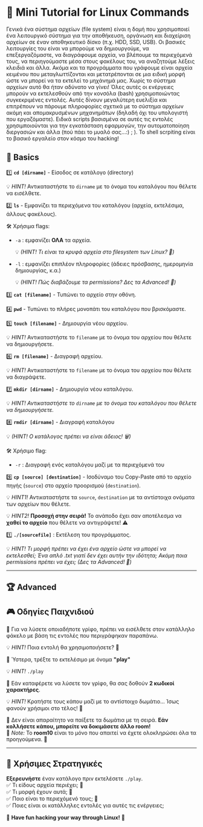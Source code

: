 # 🚀 Μini Tutorial for Linux Commands

Γενικά ένα σύστημα αρχείων (file system) είναι η δομή που χρησιμοποιεί ένα λειτουργικό σύστημα για την αποθήκευση, οργάνωση και διαχείριση αρχείων σε έναν αποθηκευτικό δίσκο (π.χ. HDD, SSD, USB).
Οι βασικές λειτουργίες του είναι να μπορούμε να δημιουργούμε, να επεξεργαζόμαστε, να διαγράφουμε αρχεία, να βλέπουμε τα περιεχόμενά τους, να περιηγούμαστε μέσα στους φακέλους του, να αναζητούμε λέξεις κλειδιά και άλλα. Ακόμα και τα προγράμματα που γράφουμε είναι αρχεία κειμένου που μεταγλωττίζονται και μετατρέπονται σε μια ειδική μορφή ώστε να μπορεί να τα εκτελεί το μηχάνημά μας. Χωρίς το σύστημα αρχείων αυτό θα ήταν αδύνατο να γίνει! Όλες αυτές οι ενέργειες μπορούν να εκτελεσθούν από την κονσόλα (bash) χρησιμοποιώντας συγκεκριμένες εντολές. Αυτές δίνουν μεγαλύτερη ευελιξία και επιτρέπουν να πάρουμε πληροφορίες σχετικά με το σύστημα αρχείων ακόμη και απομακρυσμένων μηχανημάτων (δηλαδή όχι του υπολογιστή που εργαζόμαστε). Ειδικά scripts βασισμένα σε αυτές τις εντολές χρησιμποιούνται για την εγκατάσταση εφαρμογών, την αυτοματοποίηση διεργασιών και άλλα (πού πάει το μυαλό σας...:) ; ). To shell scrpiting είναι το βασικό εργαλείο στον κόσμο του hacking!  


## 🔹 Basics

1️⃣ **`cd [dirname]`** - Είσοδος σε κατάλογο (directory)

  💡 *HINT!* Αντικαταστήστε το `dirname` με το όνομα του καταλόγου που θέλετε να εισέλθετε.

2️⃣ **`ls`** - Εμφανίζει τα περιεχόμενα του καταλόγου (αρχεία, εκτελέσιμα, άλλους φακέλους). 

   🛠️ Χρήσιμα flags:  
   - `-a` : εμφανίζει **ΟΛΑ** τα αρχεία.

      💡 *(HINT! Τι είναι τα κρυφά αρχεία στο filesystem των Linux? 🤔)*
   - `-l` : εμφανίζει επιπλέον πληροφορίες (άδειες πρόσβασης, ημερομηνία δημιουργίας, κ.α.)
     
      💡 *(HINT! Πώς διαβάζουμε τα permissions? Δες τα Advanced! 📖)*    

3️⃣ **`cat [filename]`** - Τυπώνει το αρχείο στην οθόνη.

4️⃣ **`pwd`** - Τυπώνει το πλήρες μονοπάτι του καταλόγου που βρισκόμαστε.

5️⃣ **`touch [filename]`** - Δημιουργία νέου αρχείου.  

   💡 *HINT!* Αντικαταστήστε το `filename` με το όνομα του αρχείου που θέλετε να δημιουργήσετε.
   
6️⃣ **`rm [filename]`** - Διαγραφή αρχείου.  

   💡 *HINT!* Αντικαταστήστε το `filename` με το όνομα του αρχείου που θέλετε να διαγράψετε.
   
7️⃣ **`mkdir [dirname]`** - Δημιουργία νέου καταλόγου. 

   💡 *HINT! Αντικαταστήστε το `dirname` με το όνομα του καταλόγου που θέλετε να δημιουργήσετε.*
  
8️⃣ **`rmdir [dirname]`** - Διαγραφή καταλόγου

   💡 *(HINT! Ο κατάλογος πρέπει να είναι άδειος! 🗑️)*  

   🛠️ Χρήσιμο flag:  
   - `-r` : Διαγραφή ενός καταλόγου μαζί με τα περιεχόμενά του
     
9️⃣ **`cp [source] [destination]`** - Ισοδύναμο του Copy-Paste από το αρχείο πηγής (`source`) στο αρχείο προορισμού (`destination`). 

   💡 *HINT1!* Αντικαταστήστε τα `source`, `destination` με τα αντίστοιχα ονόματα των αρχείων που θέλετε.
   
   💡 *HINT2!* **Προσοχή στην σειρά!** Το ανάποδο έχει σαν αποτέλεσμα να **χαθεί το αρχείο** που θέλετε να αντιγράψετε! ⚠️

1️⃣ **`./[sourcefile]`** : Eκτέλεση του προγράμματος. 

 💡 *ΗΙΝΤ! Τι μορφή πρέπει να έχει ένα αρχείο ώστε να μπορεί να εκτελεσθεί; Ένα απλό .txt γιατί δεν έχει αυτήν την ιδότητα; Ακόμη ποια permissions πρέπει να έχει;
   (Δες τα Advanced! 📖)*

---

## 🏆 Advanced


## 🎮 Οδηγίες Παιχνιδιού

🎯 Για να λύσετε οποιαδήποτε γρίφο, πρέπει να εισέλθετε στον κατάλληλο φάκελο με βάση τις εντολές που περιγράφηκαν παραπάνω.

   💡 *HINT!* Ποια εντολή θα χρησιμοποιήσετε? 🤔

🎯 Ύστερα, τρέξτε το εκτελέσιμο με όνομα **"play"**

   💡 *HINT!* `./play`

🎯 Εάν καταφέρετε να λύσετε τον γρίφο, θα σας δοθούν **2 κωδικοί χαρακτήρες**.

   💡 *HINT!* Κρατήστε τους κάπου μαζί με το αντίστοιχο δωμάτιο... Ίσως φανούν χρήσιμοι στο τέλος! 🔑

🎯 Δεν είναι απαραίτητο να παίξετε τα δωμάτια με τη σειρά. **Εάν κολλήσετε κάπου, μπορείτε να δοκιμάσετε άλλο room!**  
   📝 *Note:* Το **room10** είναι το μόνο που απαιτεί να έχετε ολοκληρώσει όλα τα προηγούμενα. 🏁

---

## 🔹 Χρήσιμες Στρατηγικές

 **Εξερευνήστε** έναν κατάλογο πριν εκτελέσετε `./play`.  
✅ Τι είδους αρχεία περιέχει; 📂  
✅ Τι μορφή έχουν αυτά; 📜  
✅ Ποιο είναι το περιεχόμενό τους; 🧐  
✅ Ποιες είναι οι κατάλληλες εντολές για αυτές τις ενέργειες;  

🎉 **Have fun hacking your way through Linux!** 🎉




